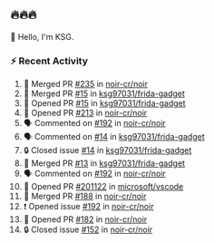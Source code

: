 ## 🔥🔥🔥
👋 Hello, I'm KSG.  

### ⚡ Recent Activity
<!--START_SECTION:activity-->
1. 🎉 Merged PR [#235](https://github.com/noir-cr/noir/pull/235) in [noir-cr/noir](https://github.com/noir-cr/noir)
2. 🎉 Merged PR [#15](https://github.com/ksg97031/frida-gadget/pull/15) in [ksg97031/frida-gadget](https://github.com/ksg97031/frida-gadget)
3. 💪 Opened PR [#15](https://github.com/ksg97031/frida-gadget/pull/15) in [ksg97031/frida-gadget](https://github.com/ksg97031/frida-gadget)
4. 💪 Opened PR [#213](https://github.com/noir-cr/noir/pull/213) in [noir-cr/noir](https://github.com/noir-cr/noir)
5. 🗣 Commented on [#192](https://github.com/noir-cr/noir/issues/192#issuecomment-1868294627) in [noir-cr/noir](https://github.com/noir-cr/noir)
6. 🗣 Commented on [#14](https://github.com/ksg97031/frida-gadget/issues/14#issuecomment-1868274546) in [ksg97031/frida-gadget](https://github.com/ksg97031/frida-gadget)
7. 🔒 Closed issue [#14](https://github.com/ksg97031/frida-gadget/issues/14) in [ksg97031/frida-gadget](https://github.com/ksg97031/frida-gadget)
8. 🎉 Merged PR [#13](https://github.com/ksg97031/frida-gadget/pull/13) in [ksg97031/frida-gadget](https://github.com/ksg97031/frida-gadget)
9. 🗣 Commented on [#192](https://github.com/noir-cr/noir/issues/192#issuecomment-1860572807) in [noir-cr/noir](https://github.com/noir-cr/noir)
10. 💪 Opened PR [#201122](https://github.com/microsoft/vscode/pull/201122) in [microsoft/vscode](https://github.com/microsoft/vscode)
11. 🎉 Merged PR [#188](https://github.com/noir-cr/noir/pull/188) in [noir-cr/noir](https://github.com/noir-cr/noir)
12. ❗ Opened issue [#192](https://github.com/noir-cr/noir/issues/192) in [noir-cr/noir](https://github.com/noir-cr/noir)
13. 💪 Opened PR [#182](https://github.com/noir-cr/noir/pull/182) in [noir-cr/noir](https://github.com/noir-cr/noir)
14. 🔒 Closed issue [#152](https://github.com/noir-cr/noir/issues/152) in [noir-cr/noir](https://github.com/noir-cr/noir)
<!--END_SECTION:activity-->

